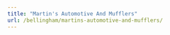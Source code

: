 ```yaml
---
title: "Martin's Automotive And Mufflers"
url: /bellingham/martins-automotive-and-mufflers/
---
```

